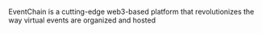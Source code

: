 EventChain is a cutting-edge web3-based platform that revolutionizes the way virtual events are organized and hosted
